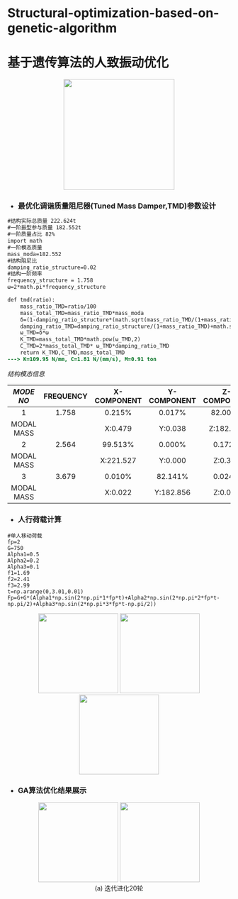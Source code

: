 # Structural-optimization-based-on-genetic-algorithm
# 基于遗传算法的人致振动优化 #

<div align=center>
  <img height="250px" src="https://user-images.githubusercontent.com/98397090/215322917-744ecc35-fb79-4c79-a06d-11c333d31674.png" />
</div>

* ### 最优化调谐质量阻尼器(Tuned Mass Damper,TMD)参数设计
```diff
#结构实际总质量 222.624t
#一阶振型参与质量 182.552t
#一阶质量占比 82%
import math
#一阶模态质量
mass_moda=182.552
#结构阻尼比
damping_ratio_structure=0.02
#结构一阶频率
frequency_structure = 1.758
ω=2*math.pi*frequency_structure

def tmd(ratio):
    mass_ratio_TMD=ratio/100
    mass_total_TMD=mass_ratio_TMD*mass_moda
    δ=(1-damping_ratio_structure*(math.sqrt(mass_ratio_TMD/(1+mass_ratio_TMD))))/(1+mass_ratio_TMD)
    damping_ratio_TMD=damping_ratio_structure/(1+mass_ratio_TMD)+math.sqrt(mass_ratio_TMD/(1+mass_ratio_TMD))
    ω_TMD=δ*ω
    K_TMD=mass_total_TMD*math.pow(ω_TMD,2)
    C_TMD=2*mass_total_TMD* ω_TMD*damping_ratio_TMD
    return K_TMD,C_TMD,mass_total_TMD
---> K=109.95 N/mm, C=1.81 N/(mm/s), M=0.91 ton
```

_结构模态信息_
<div align=center>
    
|_MODE NO_|__FREQUENCY__|__X-COMPONENT__|__Y-COMPONENT__|__Z-COMPONENT__|
|:---:|:---:|:---:|:---:|:---:|
|1|1.758|0.215%|0.017%|82.005%|
|MODAL MASS| |X:0.479|Y:0.038|Z:182.552|
|2|2.564|99.513%|0.000%|0.172%|
|MODAL MASS| |X:221.527|Y:0.000|Z:0.382|
|3|3.679|0.010%|82.141%|0.024%|
|MODAL MASS| |X:0.022|Y:182.856|Z:0.054|
    
</div>

* ### 人行荷载计算
```
#单人移动荷载
fp=2
G=750
Alpha1=0.5
Alpha2=0.2
Alpha3=0.1
f1=1.69
f2=2.41
f3=2.99
t=np.arange(0,3.01,0.01)
Fp=G+G*(Alpha1*np.sin(2*np.pi*1*fp*t)+Alpha2*np.sin(2*np.pi*2*fp*t-np.pi/2)+Alpha3*np.sin(2*np.pi*3*fp*t-np.pi/2))
```

<div align=center>
  <img height="180px" src="https://user-images.githubusercontent.com/98397090/215421119-97556e0e-394a-45e9-b519-b3bdfbc83521.png" />
  <img height="180px" src="https://user-images.githubusercontent.com/98397090/215420032-ddf91613-c362-4a32-ab27-794237389084.png" />
</div>



<div align=center>
  <img height="180px" src="https://user-images.githubusercontent.com/98397090/215321260-7b035c60-78ed-47d2-8f28-d39df2b7decb.svg" />
</div>

* ### GA算法优化结果展示 ###
<div align=center>

<img height="180px" src="https://user-images.githubusercontent.com/98397090/215423884-1d9e3a94-7ab4-4a6f-82e1-af1736f2a63a.png" />
<img height="180px" src="https://user-images.githubusercontent.com/98397090/215424145-294a33a9-3688-4ad5-9f25-f192ba299aff.png" />

</div>



<div align=center>
(a) 迭代进化20轮
</div>

